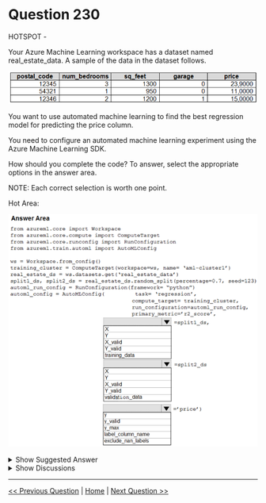 # Question 230

HOTSPOT -

Your Azure Machine Learning workspace has a dataset named real_estate_data. A sample of the data in the dataset follows.

![Question Image](../images/q230_q_0022500003.png)

You want to use automated machine learning to find the best regression model for predicting the price column.

You need to configure an automated machine learning experiment using the Azure Machine Learning SDK.

How should you complete the code? To answer, select the appropriate options in the answer area.

NOTE: Each correct selection is worth one point.

Hot Area:

![Question Image](../images/q230_q_0022600001.png)

<details>
  <summary>Show Suggested Answer</summary>

<img src="../images/q230_ans_0_0022700001.png" alt="Answer Image"><br>

<p>Box 1: training_data -</p>
<p>The training data to be used within the experiment. It should contain both training features and a label column (optionally a sample weights column). If training_data is specified, then the label_column_name parameter must also be specified.</p>
<p>Box 2: validation_data -</p>
<p>Provide validation data: In this case, you can either start with a single data file and split it into training and validation sets or you can provide a separate data file for the validation set. Either way, the validation_data parameter in your AutoMLConfig object assigns which data to use as your validation set.</p>
<p>Example, the following code example explicitly defines which portion of the provided data in dataset to use for training and validation. dataset = Dataset.Tabular.from_delimited_files(data) training_data, validation_data = dataset.random_split(percentage=0.8, seed=1) automl_config = AutoMLConfig(compute_target = aml_remote_compute, task = &#x27;classification&#x27;, primary_metric = &#x27;AUC_weighted&#x27;, training_data = training_data, validation_data = validation_data, label_column_name = &#x27;Class&#x27;</p>
<p>)</p>
<p>Box 3: label_column_name -</p>
<p>label_column_name:</p>
<p>The name of the label column. If the input data is from a pandas.DataFrame which doesn&#x27;t have column names, column indices can be used instead, expressed as integers.</p>
<p>This parameter is applicable to training_data and validation_data parameters.</p>
<p>Incorrect Answers:</p>
<p>X: The training features to use when fitting pipelines during an experiment. This setting is being deprecated. Please use training_data and label_column_name instead.</p>
<p>Y: The training labels to use when fitting pipelines during an experiment. This is the value your model will predict. This setting is being deprecated. Please use training_data and label_column_name instead.</p>
<p>X_valid: Validation features to use when fitting pipelines during an experiment.</p>
<p>If specified, then y_valid or sample_weight_valid must also be specified.</p>
<p>Y_valid: Validation labels to use when fitting pipelines during an experiment.</p>
<p>Both X_valid and y_valid must be specified together.</p>
<p>exclude_nan_labels: Whether to exclude rows with NaN values in the label. The default is True. y_max: y_max (float)</p>
<p>Maximum value of y for a regression experiment. The combination of y_min and y_max are used to normalize test set metrics based on the input data range. If not specified, the maximum value is inferred from the data.</p>
<p>Reference:</p>
<p>https://docs.microsoft.com/en-us/python/api/azureml-train-automl-client/azureml.train.automl.automlconfig.automlconfig?view=azure-ml-py</p>

</details>

<details>
  <summary>Show Discussions</summary>

<blockquote><p><strong>treadst0ne</strong> <code>(Mon 20 Dec 2021 02:28)</code> - <em>Upvotes: 15</em></p><p>Answer is correct.
https://docs.microsoft.com/en-us/learn/modules/automate-model-selection-with-azure-automl/4-automl-experiments</p></blockquote>
<blockquote><p><strong>Matt2000</strong> <code>(Wed 14 Aug 2024 10:19)</code> - <em>Upvotes: 1</em></p><p>Answer is correct. By the way, X, Y, X_valid, Y_valid are being deprecated. Use training_data and label_column_name or alternatively validation_data and label_column_name instead. Reference: https://learn.microsoft.com/en-us/python/api/azureml-train-automl-client/azureml.train.automl.automlconfig.automlconfig?view=azure-ml-py</p></blockquote>
<blockquote><p><strong>orionduo</strong> <code>(Thu 29 Feb 2024 06:45)</code> - <em>Upvotes: 1</em></p><p>from azureml.train.automl import AutoMLConfig

automl_run_config = RunConfiguration(framework=&#x27;python&#x27;)
automl_config = AutoMLConfig(name=&#x27;Automated ML Experiment&#x27;,
task=&#x27;classification&#x27;,
primary_metric = &#x27;AUC_weighted&#x27;,
compute_target=aml_compute,
training_data = train_dataset,
validation_data = test_dataset,
label_column_name=&#x27;Label&#x27;,
featurization=&#x27;auto&#x27;,
iterations=12,
max_concurrent_iterations=4)</p></blockquote>

<blockquote><p><strong>RoohiSaanjh</strong> <code>(Mon 26 Sep 2022 20:01)</code> - <em>Upvotes: 1</em></p><p>If specified, then y_valid or sample_weight_valid must also be specified. This setting is being deprecated. Please use validation_data and label_column_name instead.

Both X_valid and y_valid must be specified together. This setting is being deprecated. Please use validation_data and label_column_name instead.

https://docs.microsoft.com/en-us/python/api/azureml-train-automl-client/azureml.train.automl.automlconfig.automlconfig?view=azure-ml-py</p></blockquote>

<blockquote><p><strong>hargur</strong> <code>(Wed 20 Apr 2022 09:46)</code> - <em>Upvotes: 2</em></p><p>on 19Oct2021</p></blockquote>
<blockquote><p><strong>VJPrakash</strong> <code>(Fri 11 Feb 2022 17:23)</code> - <em>Upvotes: 1</em></p><p>on exam in August 2021</p></blockquote>
<blockquote><p><strong>ljljljlj</strong> <code>(Tue 11 Jan 2022 15:06)</code> - <em>Upvotes: 1</em></p><p>On exam 2021/7/10</p></blockquote>

</details>

---

[<< Previous Question](question_229.md) | [Home](/index.md) | [Next Question >>](question_231.md)
